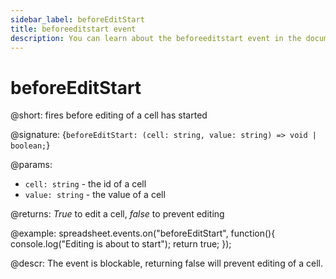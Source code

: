 ```yaml
---
sidebar_label: beforeEditStart
title: beforeeditstart event
description: You can learn about the beforeeditstart event in the documentation of the DHTMLX JavaScript Spreadsheet library. Browse developer guides and API reference, try out code examples and live demos, and download a free 30-day evaluation version of DHTMLX Spreadsheet.
---
```


# beforeEditStart

@short: fires before editing of a cell has started

@signature: {`beforeEditStart: (cell: string, value: string) => void | boolean;`}

@params:
- `cell: string` - the id of a cell
- `value: string` - the value of a cell

@returns:
*True* to edit a cell, *false* to prevent editing

@example:
spreadsheet.events.on("beforeEditStart", function(){
 	console.log("Editing is about to start");
    return true;
});

@descr:
The event is blockable, returning false will prevent editing of a cell.
